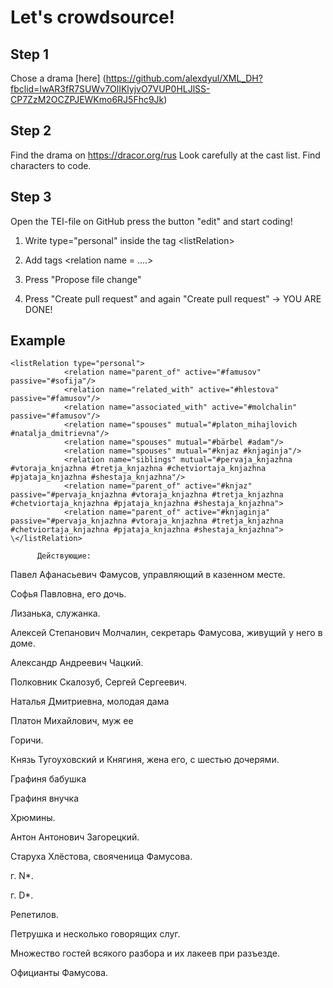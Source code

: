 # Let's crowdsource!

## Step 1

Chose a drama [here] (https://github.com/alexdyul/XML_DH?fbclid=IwAR3fR7SUWv7OlIKlyjvO7VUP0HLJlSS-CP7ZzM2OCZPJEWKmo6RJ5Fhc9Jk)

## Step 2

Find the drama on <https://dracor.org/rus>
Look carefully at the cast list. Find characters to code.

## Step 3

Open the TEI-file on GitHub press the button "edit" and start coding!

1. Write type="personal" inside the tag \<listRelation>

2. Add tags \<relation name = ....>

3. Press "Propose file change"

4. Press "Create pull request" and again "Create pull request" -> YOU ARE DONE!

## Example

```
<listRelation type="personal">
            <relation name="parent_of" active="#famusov" passive="#sofija"/>
            <relation name="related_with" active="#hlestova" passive="#famusov"/>
            <relation name="associated_with" active="#molchalin" passive="#famusov"/>
            <relation name="spouses" mutual="#platon_mihajlovich #natalja_dmitrievna"/>
            <relation name="spouses" mutual="#bärbel #adam"/>
            <relation name="spouses" mutual="#knjaz #knjaginja"/>
            <relation name="siblings" mutual="#pervaja_knjazhna #vtoraja_knjazhna #tretja_knjazhna #chetviortaja_knjazhna #pjataja_knjazhna #shestaja_knjazhna"/>
            <relation name="parent_of" active="#knjaz" passive="#pervaja_knjazhna #vtoraja_knjazhna #tretja_knjazhna #chetviortaja_knjazhna #pjataja_knjazhna #shestaja_knjazhna">
            <relation name="parent_of" active="#knjaginja" passive="#pervaja_knjazhna #vtoraja_knjazhna #tretja_knjazhna #chetviortaja_knjazhna #pjataja_knjazhna #shestaja_knjazhna">
\</listRelation>
```
          
          Действующие:
Павел Афанасьевич Фамусов, управляющий в казенном месте.

Софья Павловна, его дочь.

Лизанька, служанка.

Алексей Степанович Молчалин, секретарь Фамусова, живущий у него в доме.

Александр Андреевич Чацкий.

Полковник Скалозуб, Сергей Сергеевич.

Наталья Дмитриевна, молодая дама

Платон Михайлович, муж ее

Горичи.

Князь Тугоуховский и Княгиня, жена его, с шестью дочерями.

Графиня бабушка

Графиня внучка

Хрюмины.

Антон Антонович Загорецкий.

Старуха Хлёстова, свояченица Фамусова.

г. N*.

г. D*.

Репетилов.

Петрушка и несколько говорящих слуг.

Множество гостей всякого разбора и их лакеев при разъезде.

Официанты Фамусова.
